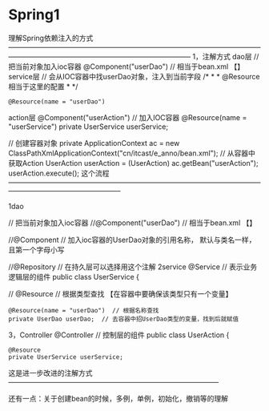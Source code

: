 # Spring1
理解Spring依赖注入的方式
——————————————————————————————————————————————————————————————
1，注解方式
dao层
// 把当前对象加入ioc容器
@Component("userDao")   //  相当于bean.xml 【<bean id=userDao class=".." />】
service层
// 会从IOC容器中找userDao对象，注入到当前字段
	/*
	 * <bean id="" class=""> 
	 *	  <property name="userDao" ref="userDao" />    @Resource相当于这里的配置
	 * </bean>
	 */
	
	@Resource(name = "userDao")
  
 action层
 @Component("userAction")  // 加入IOC容器
 @Resource(name = "userService")
	private UserService userService;
  
  // 创建容器对象
	private ApplicationContext ac = 
		new ClassPathXmlApplicationContext("cn/itcast/e_anno/bean.xml");
// 从容器中获取Action
		UserAction userAction = (UserAction) ac.getBean("userAction");
		userAction.execute();
 这个流程————————————————————————————————————————————————————
 
 
 1dao
 
// 把当前对象加入ioc容器
//@Component("userDao")   //  相当于bean.xml 【<bean id=userDao class=".." />】

//@Component  // 加入ioc容器的UserDao对象的引用名称， 默认与类名一样， 且第一个字母小写

//@Repository   // 在持久层可以选择用这个注解
2service
@Service   // 表示业务逻辑层的组件
public class UserService {
	
//	@Resource					//  根据类型查找 【在容器中要确保该类型只有一个变量】
	
	@Resource(name = "userDao")  // 根据名称查找
	private UserDao userDao;  // 去容器中招UserDao类型的变量，找到后就赋值
3，Controller
@Controller  // 控制层的组件
public class UserAction {

	@Resource
	private UserService userService;
这是进一步改进的注解方式——————————————————————————————

还有一点：关于创建bean的时候，多例，单例，初始化，撤销等的理解
